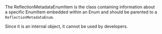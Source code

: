 The ReflectionMetadataEnumItem is the class containing information about a specific EnumItem embedded within an Enum and should be parented to a `ReflectionMetadataEnum`.

Since it is an internal object, it cannot be used by developers.